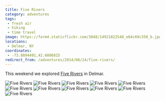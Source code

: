 ```yaml
---
title: Five Rivers
category: adventures
tags:
 - fresh air
 - hiking
 - time travel
image: https://farm4.staticflickr.com/3848/14921822548_e64c69c350_b.jpg
locations:
 - Delmar, NY
coordinates:
 - -73.8894491,42.6086815
redirect_from: /adventures/2014/08/24/five-rivers/
---
```



This weekend we explored [Five Rivers](http://www.dec.ny.gov/education/1835.html) in Delmar.

<div class="photos">
<img src="https://farm4.staticflickr.com/3887/15105369821_c0683e03cd_b.jpg" class="img-wide" alt="Five Rivers">
<img src="https://farm4.staticflickr.com/3848/14921822548_e64c69c350_b.jpg" class="img-tall" alt="Five Rivers">

<img src="https://farm4.staticflickr.com/3907/14921755410_a483cb9c9f_b.jpg" class="img-wide" alt="Five Rivers">
<img src="https://farm4.staticflickr.com/3877/15108031892_2e23dc74a1_b.jpg" class="img-tall" alt="Five Rivers">

<img src="https://farm4.staticflickr.com/3838/14921830428_dcb02d0175_b.jpg" class="img-half" alt="Five Rivers">
<img src="https://farm4.staticflickr.com/3854/15085402486_127cfc24ff_b.jpg" class="img-half" alt="Five Rivers">

<img src="https://farm6.staticflickr.com/5594/14921763910_98f942dbdf_b.jpg" class="img-half" alt="Five Rivers">
<img src="https://farm4.staticflickr.com/3863/14921769230_707fb0c05d_b.jpg" class="img-half" alt="Five Rivers">

<img src="https://farm6.staticflickr.com/5593/14921841278_b5441b2043_b.jpg" class="img-tall" alt="Five Rivers">
<img src="https://farm6.staticflickr.com/5592/15085412546_e5ffa16c1a_b.jpg" class="img-wide" alt="Five Rivers">

<img src="https://farm4.staticflickr.com/3843/14921820658_b7d6a45048_b.jpg" alt="Five Rivers">
</div>
